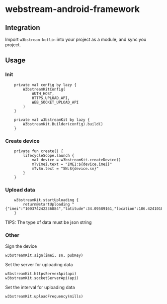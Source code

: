 # webstream-android-framework

## Integration
Import `w3bstream-kotlin` into your project as a module, and sync you project.


## Usage
### Init

```
    private val config by lazy {
        W3bstreamKitConfig(
            AUTH_HOST,
            HTTPS_UPLOAD_API,
            WEB_SOCKET_UPLOAD_API
        )
    }

    private val w3bstreamKit by lazy {
        W3bstreamKit.Builder(config).build()
    }
```


### Create device
```
    private fun create() {
        lifecycleScope.launch {
            val device = w3bstreamKit.createDevice()
            mTvImei.text = "IMEI:${device.imei}"
            mTvSn.text = "SN:${device.sn}"
        }
    }

```

### Upload data
```
	w3bstreamKit.startUploading {
	    return@startUploading "{"imei":"100374242236884","latitude":34.09589161,"location":106.42410187}"
	}
```
TIPS: The type of data must be json string


### Other
Sign the device
```
w3bstreamKit.sign(imei, sn, pubKey)
```

Set the server for uploading data
```
w3bstreamKit.httpsServerApi(api)
w3bstreamKit.socketServerApi(api)
```

Set the interval for uploading data
```
w3bstreamKit.uploadFrequency(mills)
```
